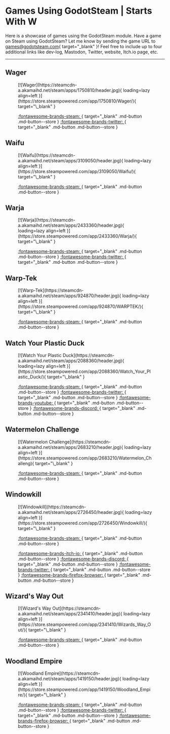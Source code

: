 # Games Using GodotSteam | Starts With W

Here is a showcase of games using the GodotSteam module. Have a game on Steam using GodotSteam? Let me know by sending the game URL to [games@godotsteam.com](mailto:games@godotsteam.com){ target="\_blank" }!  Feel free to include up to four additional links like dev-log, Mastodon, Twitter, website, Itch.io page, etc.

---

<div id="games" markdown>

## Wager
<figure class="game" markdown>
[![Wager](https://steamcdn-a.akamaihd.net/steam/apps/1750810/header.jpg){ loading=lazy align=left }](https://store.steampowered.com/app/1750810/Wager/){ target="\_blank" }

[ :fontawesome-brands-steam: ](https://store.steampowered.com/app/1750810/Wager/){ target="\_blank" .md-button .md-button--store }
[ :fontawesome-brands-twitter: ](https://twitter.com/zevergames){ target="\_blank" .md-button .md-button--store }
</figure>

## Waifu
<figure class="game" markdown>
[![Waifu](https://steamcdn-a.akamaihd.net/steam/apps/3109050/header.jpg){ loading=lazy align=left }](https://store.steampowered.com/app/3109050/Waifu/){ target="\_blank" }

[ :fontawesome-brands-steam: ](https://store.steampowered.com/app/3109050/Waifu/){ target="\_blank" .md-button .md-button--store }
</figure>

## Warja
<figure class="game" markdown>
[![Warja](https://steamcdn-a.akamaihd.net/steam/apps/2433360/header.jpg){ loading=lazy align=left }](https://store.steampowered.com/app/2433360/Warja/){ target="\_blank" }

[ :fontawesome-brands-steam: ](https://store.steampowered.com/app/2433360/Warja/){ target="\_blank" .md-button .md-button--store }
[ :fontawesome-brands-twitter: ](https://twitter.com/ReefMakeGame){ target="\_blank" .md-button .md-button--store }
</figure>

## Warp-Tek
<figure class="game" markdown>
[![Warp-Tek](https://steamcdn-a.akamaihd.net/steam/apps/924870/header.jpg){ loading=lazy align=left }](https://store.steampowered.com/app/924870/WARPTEK/){ target="\_blank" }

[ :fontawesome-brands-steam: ](https://store.steampowered.com/app/924870/WARPTEK/){ target="\_blank" .md-button .md-button--store }
</figure>

## Watch Your Plastic Duck
<figure class="game" markdown>
[![Watch Your Plastic Duck](https://steamcdn-a.akamaihd.net/steam/apps/2088360/header.jpg){ loading=lazy align=left }](https://store.steampowered.com/app/2088360/Watch_Your_Plastic_Duck/){ target="\_blank" }

[ :fontawesome-brands-steam: ](https://store.steampowered.com/app/2088360/Watch_Your_Plastic_Duck/){ target="\_blank" .md-button .md-button--store }
[ :fontawesome-brands-twitter: ](https://twitter.com/WatchYourDuck){ target="\_blank" .md-button .md-button--store }
[ :fontawesome-brands-youtube: ](https://www.youtube.com/channel/UCNwjouAYcqohKF0D6b0Fobg){ target="\_blank" .md-button .md-button--store }
[ :fontawesome-brands-discord: ](https://discord.gg/rFMvF53Dbk){ target="\_blank" .md-button .md-button--store }
</figure>

## Watermelon Challenge
<figure class="game" markdown>
[![Watermelon Challenge](https://steamcdn-a.akamaihd.net/steam/apps/2683210/header.jpg){ loading=lazy align=left }](https://store.steampowered.com/app/2683210/Watermelon_Challeng){ target="\_blank" }

[ :fontawesome-brands-steam: ](https://store.steampowered.com/app/2683210/Watermelon_Challenge/){ target="\_blank" .md-button .md-button--store }
</figure>

## Windowkill
<figure class="game" markdown>
[![Windowkill](https://steamcdn-a.akamaihd.net/steam/apps/2726450/header.jpg){ loading=lazy align=left }](https://store.steampowered.com/app/2726450/Windowkill/){ target="\_blank" }

[ :fontawesome-brands-steam: ](https://store.steampowered.com/app/2726450/Windowkill/){ target="\_blank" .md-button .md-button--store }

[ :fontawesome-brands-itch-io: ](https://torcado.itch.io/windowkill){ target="\_blank" .md-button .md-button--store }
[ :fontawesome-brands-discord: ](https://discord.gg/vYdYSX4GJy){ target="\_blank" .md-button .md-button--store }
[ :fontawesome-brands-twitter: ](https://twitter.com/torcado){ target="\_blank" .md-button .md-button--store }
[ :fontawesome-brands-firefox-browser: ](https://torcado.com){ target="\_blank" .md-button .md-button--store }

</figure>

## Wizard's Way Out
<figure class="game" markdown>
[![Wizard's Way Out](https://steamcdn-a.akamaihd.net/steam/apps/2341410/header.jpg){ loading=lazy align=left }](https://store.steampowered.com/app/2341410/Wizards_Way_Out/){ target="\_blank" }

[ :fontawesome-brands-steam: ](https://store.steampowered.com/app/2341410/Wizards_Way_Out/){ target="\_blank" .md-button .md-button--store }
</figure>

## Woodland Empire
<figure class="game" markdown>
[![Woodland Empire](https://steamcdn-a.akamaihd.net/steam/apps/1419150/header.jpg){ loading=lazy align=left }](https://store.steampowered.com/app/1419150/Woodland_Empire/){ target="\_blank" }

[ :fontawesome-brands-steam: ](https://store.steampowered.com/app/1419150/Woodland_Empire/){ target="\_blank" .md-button .md-button--store }
[ :fontawesome-brands-twitter: ](https://twitter.com/obvlong){ target="\_blank" .md-button .md-button--store }
[ :fontawesome-brands-firefox-browser: ](https://www.woodland-empire.com/){ target="\_blank" .md-button .md-button--store }
</figure>

</div>